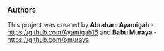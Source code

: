 ### Authors

This project was created by **Abraham Ayamigah** - https://github.com/Ayamigah16 and **Babu Muraya** - https://github.com/bmuraya.